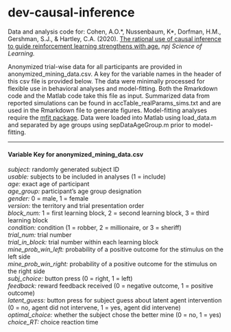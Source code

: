 # dev-causal-inference

Data and analysis code for: Cohen, A.O.\*, Nussenbaum, K\*, Dorfman, H.M., Gershman, S.J., & Hartley, C.A. (2020). [The rational use of causal inference to guide reinforcement learning strengthens with age.](https://www.nature.com/articles/s41539-020-00075-3) *npj Science of Learning.*

Anonymized trial-wise data for all participants are provided in anonymized_mining_data.csv. A key for the variable names in the header of this csv file is provided below. The data were minimally processed for flexible use in behavioral analyses and model-fitting. Both the Rmarkdown code and the Matlab code take this file as input. Summarized data from reported simulations can be found in accTable_realParams_sims.txt and are used in the Rmarkdown file to generate figures. Model-fitting analyses require the [mfit package](https://github.com/sjgershm/mfit). Data were loaded into Matlab using load_data.m and separated by age groups using sepDataAgeGroup.m prior to model-fitting.

---
#### Variable Key for anonymized_mining_data.csv 
*subject:* randomly generated subject ID  
*usable:* subjects to be included in analyses (1 = include)  
*age:* exact age of participant  
*age_group:* participant’s age group designation  
*gender:* 0 = male, 1 = female  
*version:* the territory and trial presentation order   
*block_num:* 1 = first learning block, 2 = second learning block, 3 = third learning block  
*condition:* condition (1 = robber, 2 = millionaire, or 3 = sheriff)  
*trial_num:* trial number  
*trial_in_block:* trial number within each learning block  
*mine_prob_win_left:* probability of a positive outcome for the stimulus on the left side  
*mine_prob_win_right:* probability of a positive outcome for the stimulus on the right side  
*subj_choice:* button press (0 = right, 1 = left)  
*feedback:* reward feedback received (0 = negative outcome, 1 = positive outcome)  
*latent_guess:* button press for subject guess about latent agent intervention (0 = no, agent did not intervene, 1 = yes, agent did intervene)  
*optimal_choice:* whether the subject chose the better mine (0 = no, 1 = yes)  
*choice_RT:* choice reaction time  
